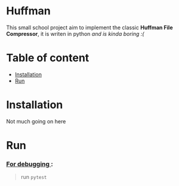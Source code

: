 
# Huffman 
This small school project aim to implement the classic **Huffman File Compressor**, it is writen in python
_and is kinda boring :(_     
# Table of content
- [Installation](#installation)
- [Run](#run)


# Installation <div id='installation'/>
Not much going on here

# Run <div id='run'/>
### <u>For debugging </u>:
> run `pytest`

